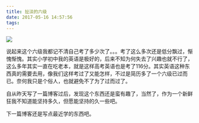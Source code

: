 ```yaml
---
title: 扯淡的六级
date: 2017-05-16 14:57:56
tags:
---
```

![](/img/P51205-161430.jpg)

说起来这个六级我都记不清自己考了多少次了。。。考了这么多次还是低分飘过，惭愧惭愧。其实小学初中我的英语是极好的，后来不知为何失去了兴趣也就不行了，这么多年其实一直在吃老本，就是这样高考英语也是考了116分。其实英语这种东西真的需要去用，像我们这样考过了又能怎样，不过是简历多了一个六级已过而已。奈何我只是个俗人，也就避免不了为了过而过了。

自从昨天写了一篇博客过后，发现这个东西还是蛮有趣了，当然了，作为一个新鲜狂我不知道能坚持多久，但愿能坚持的久一些吧。

下一篇博客还是写点最近学的东西吧。
